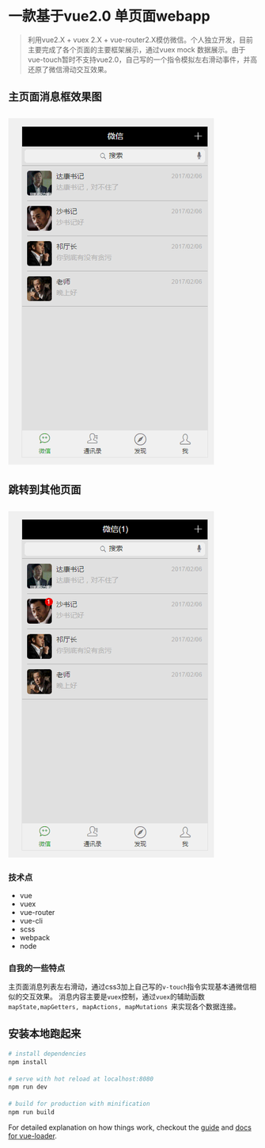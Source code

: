 # 一款基于vue2.0 单页面webapp

> 利用vue2.X + vuex 2.X + vue-router2.X模仿微信。个人独立开发，目前主要完成了各个页面的主要框架展示，通过vuex mock 数据展示。由于vue-touch暂时不支持vue2.0，自己写的一个指令模拟左右滑动事件，并高还原了微信滑动交互效果。
## 主页面消息框效果图
## ![初稿交互图](./static/homepage.gif)

## 跳转到其他页面
## ![其他页面](./static/gopage.gif)

### 技术点
- vue
- vuex
- vue-router
- vue-cli
- scss
- webpack
- node

### 自我的一些特点
主页面消息列表左右滑动，通过css3加上自己写的`v-touch`指令实现基本通微信相似的交互效果。
消息内容主要是`vuex`控制，通过`vuex`的辅助函数`mapState,mapGetters, mapActions, mapMutations `来实现各个数据连接。

## 安装本地跑起来
``` bash
# install dependencies
npm install

# serve with hot reload at localhost:8080
npm run dev

# build for production with minification
npm run build

```

For detailed explanation on how things work, checkout the [guide](http://vuejs-templates.github.io/webpack/) and [docs for vue-loader](http://vuejs.github.io/vue-loader).
